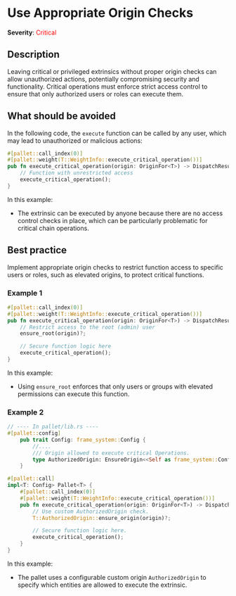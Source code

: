 # Use Appropriate Origin Checks

**Severity**: <span style="color:red;">Critical</span>

## Description

Leaving critical or privileged extrinsics without proper origin checks can allow unauthorized actions, potentially compromising security and functionality. Critical operations must enforce strict access control to ensure that only authorized users or roles can execute them.

## What should be avoided

In the following code, the `execute` function can be called by any user, which may lead to unauthorized or malicious actions:

```rust
#[pallet::call_index(0)]
#[pallet::weight(T::WeightInfo::execute_critical_operation())]
pub fn execute_critical_operation(origin: OriginFor<T>) -> DispatchResult {
    // Function with unrestricted access
    execute_critical_operation();
}
```

In this example:

- The extrinsic can be executed by anyone because there are no access control checks in place, which can be particularly problematic for critical chain operations.

## Best practice

Implement appropriate origin checks to restrict function access to specific users or roles, such as elevated origins, to protect critical functions.

### Example 1

```rust
#[pallet::call_index(0)]
#[pallet::weight(T::WeightInfo::execute_critical_operation())]
pub fn execute_critical_operation(origin: OriginFor<T>) -> DispatchResult {
    // Restrict access to the root (admin) user
    ensure_root(origin)?;

    // Secure function logic here
    execute_critical_operation();
}
```

In this example:

- Using `ensure_root` enforces that only users or groups with elevated permissions can execute this function.

### Example 2

```rust
// ---- In pallet/lib.rs ----
#[pallet::config]
	pub trait Config: frame_system::Config {
        //....
        /// Origin allowed to execute critical Operations.
		type AuthorizedOrigin: EnsureOrigin<<Self as frame_system::Config>::RuntimeOrigin>;
    }

#[pallet::call]
impl<T: Config> Pallet<T> {
    #[pallet::call_index(0)]
    #[pallet::weight(T::WeightInfo::execute_critical_operation())]
    pub fn execute_critical_operation(origin: OriginFor<T>) -> DispatchResult {
        // Use custom AuthorizedOrigin check.
        T::AuthorizedOrigin::ensure_origin(origin)?;

        // Secure function logic here.
        execute_critical_operation();
    }
}
```

In this example:

- The pallet uses a configurable custom origin `AuthorizedOrigin` to specify which entities are allowed to execute the extrinsic.
